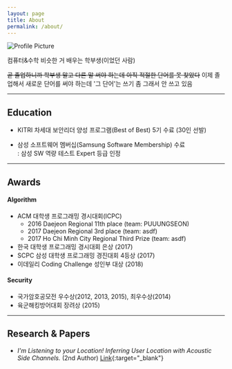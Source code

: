 ```yaml
---
layout: page
title: About
permalink: /about/
---
```


<img src="{{ site.baseurl }}/assets/profile.jpg" title="Profile Picture" class="profile">

컴퓨터&수학 비슷한 거 배우는 학부생(이었던 사람)

~~곧 졸업하니까 학부생 말고 다른 말 써야 하는데 아직 적절한 단어를 못 찾았다~~
이제 졸업해서 새로운 단어를 써야 하는데 '그 단어'는 쓰기 좀 그래서 안 쓰고 있음

---

## Education

* KITRI 차세대 보안리더 양성 프로그램(Best of Best) 5기 수료 (30인 선발)

* 삼성 소프트웨어 멤버십(Samsung Software Membership) 수료 <br> : 삼성 SW 역량 테스트 Expert 등급 인정

---

## Awards

#### Algorithm

* ACM 대학생 프로그래밍 경시대회(ICPC)
  * 2016 Daejeon Regional 11th place (team: PUUUNGSEON)
  * 2017 Daejeon Regional 3rd place (team: asdf)
  * 2017 Ho Chi Minh City Regional Third Prize (team: asdf)
* 한국 대학생 프로그래밍 경시대회 은상 (2017)
* SCPC 삼성 대학생 프로그래밍 경진대회 4등상 (2017)
* 이데일리 Coding Challenge 성인부 대상 (2018)

#### Security

* 국가암호공모전 우수상(2012, 2013, 2015), 최우수상(2014)
* 육군해킹방어대회 장려상 (2015)

---

## Research & Papers

* _I'm Listening to your Location! Inferring User Location with Acoustic Side Channels._ (2nd Author) [Link](https://dl.acm.org/citation.cfm?doid=3178876.3186100){:target="_blank"}

